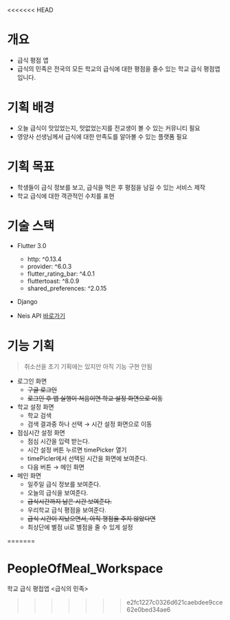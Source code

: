 <<<<<<< HEAD
# 개요
- 급식 평점 앱
- 급식의 민족은 전국의 모든 학교의 급식에 대한 평점을 줄수 있는 학교 급식 평점앱입니다.

# 기획 배경
- 오늘 급식이 맛있었는지, 맛없었는지를 전교생이 볼 수 있는 커뮤니티 필요
- 영양사 선생님께서 급식에 대한 만족도를 알아볼 수 있는 플랫폼 필요

# 기획 목표
- 학생들이 급식 정보를 보고, 급식을 먹은 후 평점을 남길 수 있는 서비스 제작
- 학교 급식에 대한 객관적인 수치를 표현

# 기술 스택
- Flutter 3.0
    - http: ^0.13.4
    - provider: ^6.0.3
    - flutter_rating_bar: ^4.0.1
    - fluttertoast: ^8.0.9
    - shared_preferences: ^2.0.15
    
- Django
- Neis API [바로가기](https://open.neis.go.kr/portal/mainPage.do)

# 기능 기획
> 취소선을 초기 기획에는 있지만 아직 기능 구현 안됨
- 로그인 화면
    - ~~구글 로그인~~
    - ~~로그인 후 앱 실행이 처음이면 학교 설정 화면으로 이동~~
- 학교 설정 화면
    - 학교 검색
    - 검색 결과중 하나 선택 → 시간 설정 화면으로 이동
- 점심시간 설정 화면
    - 점심 시간을 입력 받는다.
    - 시간 설정 버튼 누르면 timePicker 열기
    - timePicler에서 선택된 시간을 화면에 보여준다.
    - 다음 버튼 → 메인 화면
- 메인 화면
    - 일주일 급식 정보를 보여준다.
    - 오늘의 급식을 보여준다.
    - ~~급식시간까지 남은 시간 보여준다.~~
    - 우리학교 급식 평점을 보여준다.
    - ~~급식 시간이 지났으면서, 아직 평점을 주지 않았다면~~
    - 최상단에 별점 ui로 별점을 줄 수 있게 설정  

=======
# PeopleOfMeal_Workspace
학교 급식 평접앱 &lt;급식의 민족>
>>>>>>> e2fc1227c0326d621caebdee9cce62e0bed34ae6
